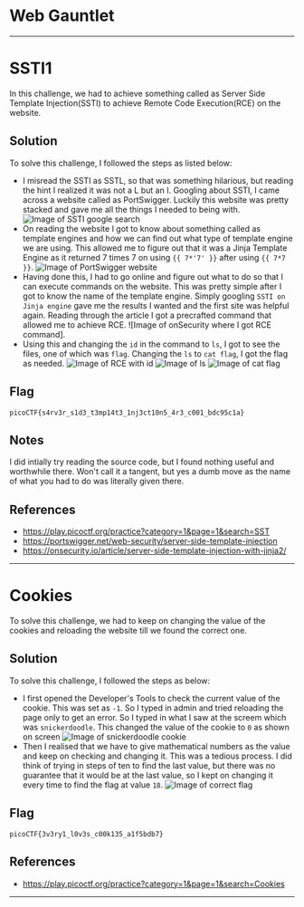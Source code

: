# Web Gauntlet
------------------------------------------------------------------------------------------------------------------------------------
# SSTI1 
In this challenge, we had to achieve something called as Server Side Template Injection(SSTI) to achieve Remote Code Execution(RCE) on the website.

## Solution 
To solve this challenge, I followed the steps as listed below: 
- I misread the SSTI as SSTL, so that was something hilarious, but reading the hint I realized it was not a L but an I. Googling about SSTI, I came across a website called as PortSwigger. Luckily this website was pretty stacked and gave me all the things I needed to being with.
![Image of SSTI google search]()
- On reading the website I got to know about something called as template engines and how we can find out what type of template engine we are using. This allowed me to figure out that it was a Jinja Template Engine as it returned 7 times 7 on using `{{ 7*'7' }}` after using `{{ 7*7 }}`.
![Image of PortSwigger website]()
- Having done this, I had to go online and figure out what to do so that I can execute commands on the website. This was pretty simple after I got to know the name of the template engine. Simply googling `SSTI on Jinja engine` gave me the results I wanted and the first site was helpful again. Reading through the article I got a precrafted command that allowed me to achieve RCE.
![Image of onSecurity where I got RCE command].
- Using this and changing the `id` in the command to `ls`, I got to see the files, one of which was `flag`. Changing the `ls` to `cat flag`, I got the flag as needed.
![Image of RCE with `id`]()
![Image of `ls`]()
![Image of `cat flag`]()

## Flag
`picoCTF{s4rv3r_s1d3_t3mp14t3_1nj3ct10n5_4r3_c001_bdc95c1a}`

## Notes
I did intially try reading the source code, but I found nothing useful and worthwhile there. Won't call it a tangent, but yes a dumb move as the name of what you had to do was literally given there.

## References
- https://play.picoctf.org/practice?category=1&page=1&search=SST
- https://portswigger.net/web-security/server-side-template-injection
- https://onsecurity.io/article/server-side-template-injection-with-jinja2/
--------------------------------------------------------------------------------------------------------------------------------------
# Cookies
To solve this challenge, we had to keep on changing the value of the cookies and reloading the website till we found the correct one. 

## Solution 
To solve this challenge, I followed the steps as below: 
- I first opened the Developer's Tools to check the current value of the cookie. This was set as `-1`. So I typed in admin and tried reloading the page only to get an error. So I typed in what I saw at the screem which was `snickerdoodle`. This changed the value of the cookie to `0` as shown on screen
![Image of snickerdoodle cookie]()
- Then I realised that we have to give mathematical numbers as the value and keep on checking and changing it. This was a tedious process. I did think of trying in steps of ten to find the last value, but there was no guarantee that it would be at the last value, so I kept on changing it every time to find the flag at value `18`.
![Image of correct flag]()

## Flag 
`picoCTF{3v3ry1_l0v3s_c00k135_a1f5bdb7}` 

## References 
- https://play.picoctf.org/practice?category=1&page=1&search=Cookies
-----------------------------------------------------------------------------------------------------------------------------------
